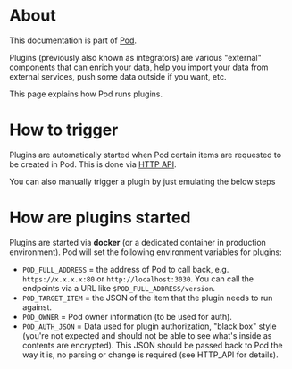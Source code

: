 # About
This documentation is part of [Pod](../README.md).

Plugins (previously also known as integrators)
are various "external" components that can enrich your data,
help you import your data from external services, push some data outside if you want, etc.

This page explains how Pod runs plugins.

# How to trigger
Plugins are automatically started when Pod certain items are requested to be created in Pod.
This is done via [HTTP API](./HTTP_API.md).

You can also manually trigger a plugin by just emulating the below steps

# How are plugins started
Plugins are started via **docker** (or a dedicated container in production environment).
Pod will set the following environment variables for plugins:

* `POD_FULL_ADDRESS` = the address of Pod to call back,
  e.g. `https://x.x.x.x:80` or `http://localhost:3030`.
  You can call the endpoints via a URL like `$POD_FULL_ADDRESS/version`.
* `POD_TARGET_ITEM` = the JSON of the item that the plugin needs to run against.
* `POD_OWNER` = Pod owner information (to be used for auth).
* `POD_AUTH_JSON` = Data used for plugin authorization, "black box" style 
  (you're not expected and should not be able to see what's inside as contents are encrypted).
  This JSON should be passed back to Pod the way it is, no parsing or change is required
  (see HTTP_API for details).
